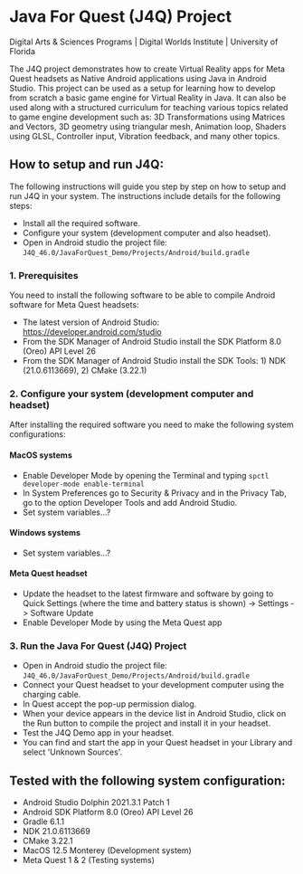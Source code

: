 # Java For Quest (J4Q) Project
Digital Arts & Sciences Programs | Digital Worlds Institute | University of Florida

The J4Q project demonstrates how to create Virtual Reality apps for Meta Quest headsets as Native Android applications using Java in Android Studio. This project can be used as a setup for learning how to develop from scratch a basic game engine for Virtual Reality in Java. It can also be used along with a structured curriculum for teaching various topics related to game engine development such as: 3D Transformations using Matrices and Vectors, 3D geometry using triangular mesh, Animation loop, Shaders using GLSL, Controller input, Vibration feedback, and many other topics.   

## How to setup and run J4Q:

The following instructions will guide you step by step on how to setup and run J4Q in your system. The instructions include details for the following steps:

- Install all the required software. 
- Configure your system (development computer and also headset).
- Open in Android studio the project file: `J4Q_46.0/JavaForQuest_Demo/Projects/Android/build.gradle`

### 1. Prerequisites

You need to install the following software to be able to compile Android software for Meta Quest headsets:

- The latest version of Android Studio: https://developer.android.com/studio
- From the SDK Manager of Android Studio install the SDK Platform 8.0 (Oreo) API Level 26
- From the SDK Manager of Android Studio install the SDK Tools: 1) NDK (21.0.6113669), 2) CMake (3.22.1)

### 2. Configure your system (development computer and headset)

After installing the required software you need to make the following system configurations:

#### MacOS systems

- Enable Developer Mode by opening the Terminal and typing `spctl developer-mode enable-terminal`
- In System Preferences go to Security & Privacy and in the Privacy Tab, go to the option Developer Tools and add Android Studio.
- Set system variables...?

#### Windows systems

- Set system variables...?

#### Meta Quest headset

- Update the headset to the latest firmware and software by going to Quick Settings (where the time and battery status is shown) -> Settings -> Software Update
- Enable Developer Mode by using the Meta Quest app

### 3. Run the Java For Quest (J4Q) Project

- Open in Android studio the project file: `J4Q_46.0/JavaForQuest_Demo/Projects/Android/build.gradle`
- Connect your Quest headset to your development computer using the charging cable.
- In Quest accept the pop-up permission dialog.
- When your device appears in the device list in Android Studio, click on the Run button to compile the project and install it in your headset.
- Test the J4Q Demo app in your headset.
- You can find and start the app in your Quest headset in your Library and select 'Unknown Sources'. 

## Tested with the following system configuration:

- Android Studio Dolphin 2021.3.1 Patch 1
- Android SDK Platform 8.0 (Oreo) API Level 26
- Gradle 6.1.1
- NDK 21.0.6113669
- CMake 3.22.1
- MacOS 12.5 Monterey (Development system)
- Meta Quest 1 & 2 (Testing systems)


